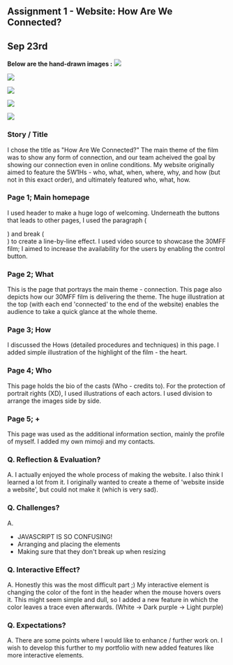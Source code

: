 ## Assignment 1 - Website: How Are We Connected? ##

## Sep 23rd

**Below are the hand-drawn images :**
![](bin/data/page1.jpeg)

![](bin/data/page2.jpeg)

![](bin/data/page3.jpeg)

![](bin/data/page4.jpeg)

![](bin/data/page5.jpeg)

### Story / Title

I chose the title as "How Are We Connected?"
The main theme of the film was to show any form of connection, and our team acheived the goal by showing our connection even in online conditions.
My website originally aimed to feature the 5W1Hs - who, what, when, where, why, and how (but not in this exact order), and ultimately featured who, what, how.


### Page 1; Main homepage
I used header to make a huge logo of welcoming.
Underneath the buttons that leads to other pages, I used the paragraph (<p>) and break (<br>) to create a line-by-line effect.
I used video source to showcase the 30MFF film; I aimed to increase the availability for the users by enabling the control button.

### Page 2; What
This is the page that portrays the main theme - connection. This page also depicts how our 30MFF film is delivering the theme.
The huge illustration at the top (with each end 'connected' to the end of the website)
enables the audience to take a quick glance at the whole theme.

### Page 3; How
I discussed the Hows (detailed procedures and techniques) in this page.
I added simple illustration of the highlight of the film - the heart.
  
### Page 4; Who
This page holds the bio of the casts (Who - credits to).
For the protection of portrait rights (XD), I used illustrations of each actors.
I used division to arrange the images side by side.
  
### Page 5; +
This page was used as the additional information section, mainly the profile of myself.
I added my own mimoji and my contacts.

### Q. Reflection & Evaluation?
A. I actually enjoyed the whole process of making the website. I also think I learned a lot from it.
I originally wanted to create a theme of 'website inside a website', but could not make it (which is very sad). 

### Q. Challenges?
A. 
  - JAVASCRIPT IS SO CONFUSING!
  - Arranging and placing the elements
  - Making sure that they don't break up when resizing

### Q. Interactive Effect?
A. Honestly this was the most difficult part ;) 
  My interactive element is changing the color of the font in the header when the mouse hovers overs it. 
  This might seem simple and dull, so I added a new feature in which the color leaves a trace even afterwards.
  (White -> Dark purple -> Light purple)

### Q. Expectations?
A. There are some points where I would like to enhance / further work on. I wish to develop this further to my portfolio with new added features
  like more interactive elements.
